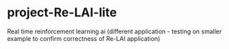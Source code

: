# project-Re-LAI-lite
Real time reinforcement learning ai (different application - testing on smaller example to confirm correctness of Re-LAI application)
